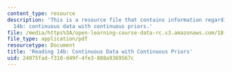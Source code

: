 ```yaml
---
content_type: resource
description: 'This is a resource file that contains information regarding reading
  14b: continuous data with continuous priors.'
file: /media/https%3A/open-learning-course-data-rc.s3.amazonaws.com/18-05-introduction-to-probability-and-statistics-spring-2014/24075fadf310d49f4fe3888a9369567c_MIT18_05S14_Reading14b.pdf
file_type: application/pdf
resourcetype: Document
title: 'Reading 14b: Continuous Data with Continuous Priors'
uid: 24075fad-f310-d49f-4fe3-888a9369567c
---
```


